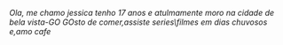 *Ola, me chamo jessica tenho 17 anos e atulmamente moro na cidade de bela vista-GO*
*GOsto de comer,assiste series\filmes em dias chuvosos e,amo cafe*
